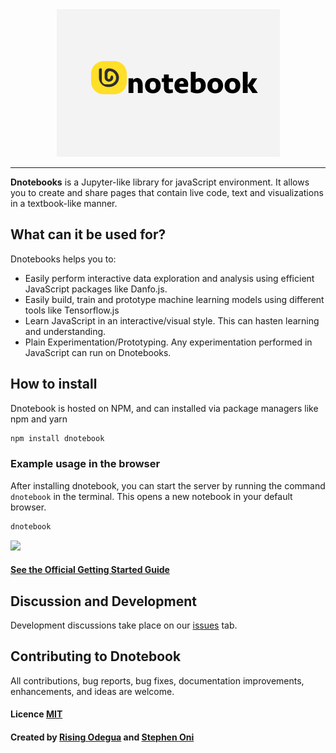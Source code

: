 
<div align="center">
  <img src="dnotebook/src/public/images/dnotebook.png"><br>
</div>

-----------------

**Dnotebooks** is a Jupyter-like library for javaScript environment. It allows you to create and share pages that contain live code, text and visualizations in a textbook-like manner.

## What can it be used for?
Dnotebooks helps you to:
- Easily perform interactive data exploration and analysis using efficient JavaScript packages like Danfo.js.
- Easily build, train and prototype machine learning models using different tools like Tensorflow.js
- Learn JavaScript in an interactive/visual style. This can hasten learning and understanding.
- Plain Experimentation/Prototyping. Any experimentation performed in JavaScript can run on Dnotebooks.


## How to install
Dnotebook is hosted on NPM, and can installed via package managers like npm and yarn

```sh
npm install dnotebook
```

### Example usage in the browser
After installing dnotebook, you can start the server by running the command `dnotebook` in the terminal. This opens a new notebook in your default browser.

```sh
dnotebook
```

![](assets/node-rec.gif)


#### [See the Official Getting Started Guide](https://dnotebook.jsdata.org/getting-started)

<!-- ## Documentation
The official documentation can be found [here](https://danfo.jsdata.org) -->

## Discussion and Development
Development discussions take place on our [issues](https://github.com/opensource9ja/dnotebook/issues) tab. 

## Contributing to Dnotebook
All contributions, bug reports, bug fixes, documentation improvements, enhancements, and ideas are welcome.

#### Licence [MIT](https://github.com/opensource9ja/dnotebook/blob/master/LICENCE)

#### Created by [Rising Odegua](https://github.com/risenW) and [Stephen Oni](https://github.com/steveoni)

